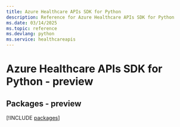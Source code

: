 ```yaml
---
title: Azure Healthcare APIs SDK for Python
description: Reference for Azure Healthcare APIs SDK for Python
ms.date: 03/14/2025
ms.topic: reference
ms.devlang: python
ms.service: healthcareapis
---
```

# Azure Healthcare APIs SDK for Python - preview
## Packages - preview
[!INCLUDE [packages](healthcare-apis-index.md)]